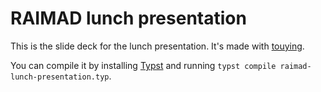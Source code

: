 # RAIMAD lunch presentation

This is the slide deck for the lunch presentation.
It's made with [touying](https://touying-typ.github.io/).

You can compile it by installing [Typst](https://typst.app/) and running
`typst compile raimad-lunch-presentation.typ`.

